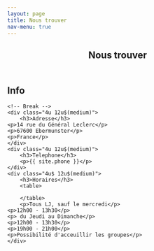 ```yaml
---
layout: page
title: Nous trouver
nav-menu: true
---
```


<!-- Main -->
<div id="main" class="alt">

<!-- One -->
<section id="one">
	<div class="inner">
		<header class="major">
			<h1>Nous trouver</h1>
		</header>

<!-- Content -->
<h2 id="content">Info</h2>
<div class="row">
	<!-- 
	<div class="6u 12u$(small)">
		<h3>Adresse</h3>
    <p>Mathildenstraße 29</p>	
    <p>Nürnberg, Bayern 90489</p>
    <p>Deutschland</p>
  </div>
	<div class="6u$ 12u$(small)">
		<h3>Telefon</h3>
		<p>0911 / 47001898</p>	
    <p>0911 / 47001899</p>
	</div>
	-->
	
	<!-- Break -->
	<div class="4u 12u$(medium)">
		<h3>Adresse</h3>
    <p>14 rue du Général Leclerc</p>	
    <p>67600 Ebermunster</p>
    <p>France</p>
	</div>
	<div class="4u 12u$(medium)">
		<h3>Telephone</h3>
		<p>{{ site.phone }}</p>	 
	</div>
	<div class="4u$ 12u$(medium)">
		<h3>Horaires</h3>
		<table>
		
		</table>
		<p>Tous LJ, sauf le mercredi</p>	
    <p>12h00 - 13h30</p>
    <p> du Jeudi au Dimanche</p>	
    <p>12h00 - 13h30</p>
    <p>19h00 - 21h00</p>
    <p>Possibilité d'acceuillir les groupes</p>	
	</div>
</div>

</div>
</section>

</div>
